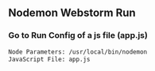 ## Nodemon Webstorm Run

### Go to Run Config of a js file (app.js)

```sh
Node Parameters: /usr/local/bin/nodemon
JavaScript File: app.js
```
